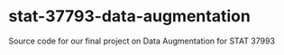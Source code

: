 # stat-37793-data-augmentation
Source code for our final project on Data Augmentation for STAT 37993
